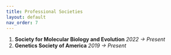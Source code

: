 ```yaml
---
title: Professional Societies
layout: default
nav_order: 7
---
```


<ol class="reverse">
	<li><b>Society for Molecular Biology and Evolution</b> <i>2022 &rarr; Present</i></li> 
	<li><b>Genetics Society of America</b> <i>2019 &rarr; Present</i></li>
</ol>

<style>
ol.reversed {
  counter-reset: reversed-counter; /* JavaScript will set the correct number */
}

ol.reversed li {
  list-style: none;
  counter-increment: reversed-counter -1;
  position: relative;
}

ol.reversed li::before {
  content: counter(reversed-counter, decimal) ". ";
  position: absolute;
  left: -2em;
}
</style>

<script>
  document.addEventListener("DOMContentLoaded", function () {
    document.querySelectorAll("ol.reversed").forEach(ol => {
      ol.style.counterReset = `reversed-counter ${ol.children.length + 1}`;
    });
  });
</script>
